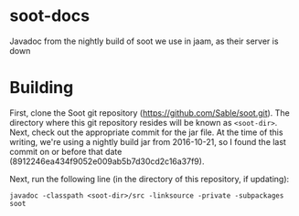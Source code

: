 # soot-docs
Javadoc from the nightly build of soot we use in jaam, as their server is down

# Building
First, clone the Soot git repository (https://github.com/Sable/soot.git). The directory where this git repository resides will be known as `<soot-dir>`. Next, check out the appropriate commit for the jar file. At the time of this writing, we're using a nightly build jar from 2016-10-21, so I found the last commit on or before that date (8912246ea434f9052e009ab5b7d30cd2c16a37f9).

Next, run the following line (in the directory of this repository, if updating):

`javadoc -classpath <soot-dir>/src -linksource -private -subpackages soot`
